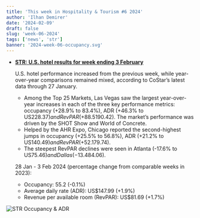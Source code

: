 ```yaml
---
title: 'This week in Hospitality & Tourism #6 2024'
author: 'Ilhan Demirer'
date: '2024-02-09'
draft: false
slug: 'week-06-2024'
tags: ['news', 'str']
banner: '2024-week-06-occupancy.svg'
---
```


- **[STR: U.S. hotel results for week ending 3 February](https://str.com/press-release/us-hotel-results-week-ending-3-february)**

  U.S. hotel performance increased from the previous week, while year-over-year comparisons remained mixed, according to CoStar’s latest data through 27 January.

  - Among the Top 25 Markets, Las Vegas saw the largest year-over-year increases in each of the three key performance metrics: occupancy (+28.9% to 83.4%), ADR (+46.3% to US$228.37) and RevPAR (+88.5% to US$190.42). The market’s performance was driven by the SHOT Show and World of Concrete.
  - Helped by the AHR Expo, Chicago reported the second-highest jumps in occupancy (+25.5% to 56.8%), ADR (+21.2% to US$140.49) and RevPAR (+52.1% to US$79.74).
  - The steepest RevPAR declines were seen in Atlanta (-17.6% to US$75.46) and Dallas (-13.4% to US$84.06).

  28 Jan - 3 Feb 2024 (percentage change from comparable weeks in 2023):

  - Occupancy: 55.2 (-0.1%)
  - Average daily rate (ADR): US$147.99 (+1.9%)
  - Revenue per available room (RevPAR): US$81.69 (+1.7%)

![STR Occupancy & ADR](/images/blogimages/2024-week-06-occupancy.svg)
